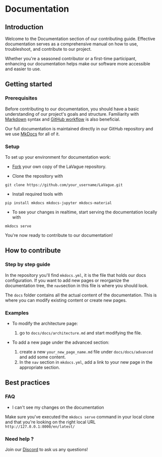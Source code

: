 # Documentation
## Introduction
Welcome to the Documentation section of our contributing guide. Effective documentation serves as a comprehensive manual on how to use, troubleshoot, and contribute to our project. 

Whether you're a seasoned contributor or a first-time participant, enhancing our documentation helps make our software more accessible and easier to use. 

## Getting started
### Prerequisites
Before contributing to our documentation, you should have a basic understanding of our project's goals and structure. Familiarity with [Markdown](https://www.markdownguide.org/basic-syntax/) syntax and [GitHub workflow](https://docs.github.com/en/get-started/start-your-journey/about-github-and-git) is also beneficial.

Our full documentation is maintained directly in our GitHub repository and we use [MkDocs](https://www.mkdocs.org/) for all of it. 

### Setup
To set up your environment for documentation work:

- [Fork](https://docs.github.com/en/pull-requests/collaborating-with-pull-requests/working-with-forks/fork-a-repo) your own copy of the LaVague repository.

- Clone the repository with 
```
git clone https://github.com/your_username/LaVague.git
```

- Install required tools with 
```
pip install mkdocs mkdocs-jupyter mkdocs-material
```

- To see your changes in realtime, start serving the documentation locally with
```
mkdocs serve
```

You're now ready to contribute to our documentation!

## How to contribute
### Step by step guide
In the repository you'll find ```mkdocs.yml```, it is the file that holds our docs configuration. If you want to add new pages or reorganize the documentation tree, the ```nav```section in this file is where you should look. 

The ```docs``` folder contains all the actual content of the documentation. This is where you can modify existing content or create new pages. 


### Examples
- To modify the architecture page:
    1. go to ```docs/docs/architecture.md``` and start modifying the file.

- To add a new page under the advanced section: 
    1. create a new ```your_new_page_name.md``` file under ```docs/docs/advanced``` and add some content. 
    2. In the ```nav``` section in ```mkdocs.yml```, add a link to your new page in the appropriate section. 



## Best practices
### FAQ
- I can't see my changes on the documentation

Make sure you've executed the ```mkdocs serve``` command in your local clone and that you're looking on the right local URL ```http://127.0.0.1:8000/en/latest/```

### Need help ?
Join our [Discord](https://discord.gg/invite/SDxn9KpqX9) to ask us any questions!